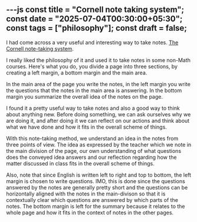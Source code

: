 ---js
const title = "Cornell note taking system";
const date = "2025-07-04T00:30:00+05:30";
const tags = ["philosophy"];
const draft = false;
---

I had come across a very useful and interesting way to take notes.  [The Cornell note-taking system](https://lsc.cornell.edu/how-to-study/taking-notes/cornell-note-taking-system/).

I really liked the philosophy of it and used it to take notes in some non-Math courses.  Here's what you do, you divide a page into three sections, by creating a left margin, a bottom margin and the main area.

In the main area of the page you write the notes, in the left margin you write the questions that the notes in the main area is answering.  In the bottom margin you summarize the overall idea of the notes on the page.

I found it a pretty useful way to take notes and also a good way to think about anything new.  Before doing something, we can ask ourselves why we are doing it, and after doing it we can reflect on our actions and think about what we have done and how it fits in the overall scheme of things.

With this note-taking method, we understand an idea in the notes from three points of view.  The idea as expressed by the teacher which we note in the main division of the page, our own understanding of what questions does the conveyed idea answers and our reflection regarding how the matter discussed in class fits in the overall scheme of things.

Also, note that since English is written left to right and top to bottom, the left margin is chosen to write questions.  IMO, this is done since the questions answered by the notes are generally pretty short and the questions can be horizontally aligned with the notes in the main-divison so that it is contextually clear which questions are answered by which parts of the notes.  The bottom margin is left for the summary because it relates to the whole page and how it fits in the context of notes in the other pages.